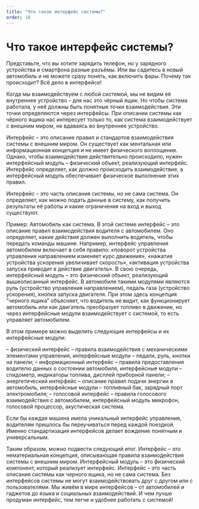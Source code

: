 ```yaml
---
title: "Что такое интерфейс системы?"
order: 10
---
```


# Что такое интерфейс системы?



Представьте, что вы хотите зарядить телефон, но у зарядного устройства и смартфона разные разъёмы. Или вы садитесь в новый автомобиль и не можете сразу понять, как включить фары. Почему так происходит? Всё дело в интерфейсе!

Когда мы взаимодействуем с любой системой, мы не видим её внутреннее устройство – для нас это чёрный ящик. Но чтобы система работала, у неё должны быть понятные точки взаимодействия. Эти точки определяются через интерфейсы. При описании системы как чёрного ящика нас интересует только то, как система взаимодействует с внешним миром, не вдаваясь во внутреннее устройство.

Интерфейс – это описание правил и стандартов взаимодействия системы с внешним миром. Он существует как ментальная или информационная концепция и не имеет физического воплощения. Однако, чтобы взаимодействие действительно происходило, нужен интерфейсный модуль – физический объект, реализующий интерфейс. Интерфейс определяет, как должно происходить взаимодействие, а интерфейсный модуль обеспечивает физическое выполнение этих правил.

Интерфейс – это часть описания системы, но не сама система. Он определяет, как можно подать данные в систему, как получить результаты её работы и какие ограничения на вход и выход существуют.

Пример: Автомобиль как система. В этой системе интерфейс – это описание правил взаимодействия водителя с автомобилем. Оно определяет, какие действия должен выполнить водитель, чтобы передать команды машине. Например, интерфейс управления автомобилем включает в себя правило: «поворот устройства управления направлением изменяет курс движения», «нажатие устройства ускорения увеличивает скорость», «активация устройства запуска приводит в действие двигатель». В свою очередь, интерфейсный модуль – это физический объект, реализующий вышеописанный интерфейс. В автомобиле такими модулями являются руль (устройство управления направлением), педаль газа (устройство ускорения), кнопка запуска двигателя. При этом здесь концепция “черного ящика” объясняет, что водитель не видит, как функционирует автомобиль или как двигатель преобразует топливо в движение, но через интерфейсные модули взаимодействует с системой, то есть управляет автомобилем.

В этом примере можно выделить следующие интерфейсы и их интерфейсные модули:

– физический интерфейс – правила взаимодействия с механическими элементами управления, интерфейсные модули – педали, руль, кнопки на панели;
– информационный интерфейс – правила предоставления водителю данных о состоянии автомобиля, интерфейсные модули – спидометр, индикаторы топлива, дисплей приборной панели;
– энергетический интерфейс – описание правил подачи энергии в автомобиль, интерфейсные модули – топливный бак, зарядный порт электромобиля;
– голосовой интерфейс – правила голосового взаимодействия с автомобилем, интерфейсный модуль микрофон, голосовой процессор, акустическая система.

Если бы каждая машина имела уникальный интерфейс управления, водителям пришлось бы переучиваться перед каждой поездкой. Именно стандартизация интерфейсов делает вождение понятным и универсальным.

Таким образом, можно подвести следующий итог. Интерфейс – это нематериальная концепция, описывающая правила взаимодействия системы с внешним миром. Интерфейсный модуль – это физический компонент, который реализует интерфейс. Интерфейс – это часть описания системы как черного ящика, но не сама система. Без интерфейсов системы не могут взаимодействовать друг с другом или с пользователями. Мы живём в мире интерфейсов – от автомобилей и гаджетов до языка и социальных взаимодействий. И чем лучше продуман интерфейс, тем легче и удобнее работать с системой!

